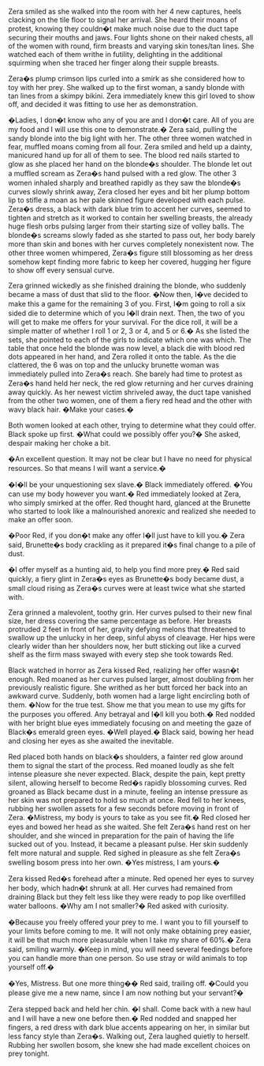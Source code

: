 Zera smiled as she walked into the room with her 4 new captures, heels clacking on the tile floor to signal her arrival. She heard their moans of protest, knowing they couldn�t make much noise due to the duct tape securing their mouths and jaws. Four lights shone on their naked chests, all of the women with round, firm breasts and varying skin tones/tan lines. She watched each of them writhe in futility, delighting in the additional squirming when she traced her finger along their supple breasts.



Zera�s plump crimson lips curled into a smirk as she considered how to toy with her prey. She walked up to the first woman, a sandy blonde with tan lines from a skimpy bikini. Zera immediately knew this girl loved to show off, and decided it was fitting to use her as demonstration.



�Ladies, I don�t know who any of you are and I don�t care. All of you are my food and I will use this one to demonstrate.� Zera said, pulling the sandy blonde into the big light with her. The other three women watched in fear, muffled moans coming from all four. Zera smiled and held up a dainty, manicured hand up for all of them to see. The blood red nails started to glow as she placed her hand on the blonde�s shoulder. The blonde let out a muffled scream as Zera�s hand pulsed with a red glow. The other 3 women inhaled sharply and breathed rapidly as they saw the blonde�s curves slowly shrink away, Zera closed her eyes and bit her plump bottom lip to stifle a moan as her pale skinned figure developed with each pulse. Zera�s dress, a black with dark blue trim to accent her curves, seemed to tighten and stretch as it worked to contain her swelling breasts, the already huge flesh orbs pulsing larger from their starting size of volley balls. The blonde�s screams slowly faded as she started to pass out, her body barely more than skin and bones with her curves completely nonexistent now. The other three women whimpered, Zera�s figure still blossoming as her dress somehow kept finding more fabric to keep her covered, hugging her figure to show off every sensual curve.



Zera grinned wickedly as she finished draining the blonde, who suddenly became a mass of dust that slid to the floor. �Now then, I�ve decided to make this a game for the remaining 3 of you. First, I�m going to roll a six sided die to determine which of you I�ll drain next. Then, the two of you will get to make me offers for your survival. For the dice roll, it will be a simple matter of whether I roll 1 or 2, 3 or 4, and 5 or 6.� As she listed the sets, she pointed to each of the girls to indicate which one was which. The table that once held the blonde was now level, a black die with blood red dots appeared in her hand, and Zera rolled it onto the table. As the die clattered, the 6 was on top and the unlucky brunette woman was immediately pulled into Zera�s reach. She barely had time to protest as Zera�s hand held her neck, the red glow returning and her curves draining away quickly. As her newest victim shriveled away, the duct tape vanished from the other two women, one of them a fiery red head and the other with wavy black hair. �Make your cases.�



Both women looked at each other, trying to determine what they could offer. Black spoke up first. �What could we possibly offer you?� She asked, despair making her choke a bit.



�An excellent question. It may not be clear but I have no need for physical resources. So that means I will want a service.�



�I�ll be your unquestioning sex slave.� Black immediately offered. �You can use my body however you want.� Red immediately looked at Zera, who simply smirked at the offer. Red thought hard, glanced at the Brunette who started to look like a malnourished anorexic and realized she needed to make an offer soon.



�Poor Red, if you don�t make any offer I�ll just have to kill you.� Zera said, Brunette�s body crackling as it prepared it�s final change to a pile of dust.



�I offer myself as a hunting aid, to help you find more prey.� Red said quickly, a fiery glint in Zera�s eyes as Brunette�s body became dust, a small cloud rising as Zera�s curves were at least twice what she started with.



Zera grinned a malevolent, toothy grin. Her curves pulsed to their new final size, her dress covering the same percentage as before. Her breasts protruded 2 feet in front of her, gravity defying melons that threatened to swallow up the unlucky in her deep, sinful abyss of cleavage. Her hips were clearly wider than her shoulders now, her butt sticking out like a curved shelf as the firm mass swayed with every step she took towards Red.



Black watched in horror as Zera kissed Red, realizing her offer wasn�t enough. Red moaned as her curves pulsed larger, almost doubling from her previously realistic figure. She writhed as her butt forced her back into an awkward curve. Suddenly, both women had a large light encircling both of them. �Now for the true test. Show me that you mean to use my gifts for the purposes you offered. Any betrayal and I�ll kill you both.� Red nodded with her bright blue eyes immediately focusing on and meeting the gaze of Black�s emerald green eyes. �Well played.� Black said, bowing her head and closing her eyes as she awaited the inevitable.



Red placed both hands on black�s shoulders, a fainter red glow around them to signal the start of the process. Red moaned loudly as she felt intense pleasure she never expected. Black, despite the pain, kept pretty silent, allowing herself to become Red�s rapidly blossoming curves. Red groaned as Black became dust in a minute, feeling an intense pressure as her skin was not prepared to hold so much at once. Red fell to her knees, rubbing her swollen assets for a few seconds before moving in front of Zera. �Mistress, my body is yours to take as you see fit.� Red closed her eyes and bowed her head as she waited. She felt Zera�s hand rest on her shoulder, and she winced in preparation for the pain of having the life sucked out of you. Instead, it became a pleasant pulse. Her skin suddenly felt more natural and supple. Red sighed in pleasure as she felt Zera�s swelling bosom press into her own. �Yes mistress, I am yours.�



Zera kissed Red�s forehead after a minute. Red opened her eyes to survey her body, which hadn�t shrunk at all. Her curves had remained from draining Black but they felt less like they were ready to pop like overfilled water balloons. �Why am I not smaller?� Red asked with curiosity.



�Because you freely offered your prey to me. I want you to fill yourself to your limits before coming to me. It will not only make obtaining prey easier, it will be that much more pleasurable when I take my share of 60%.� Zera said, smiling warmly. �Keep in mind, you will need several feedings before you can handle more than one person. So use stray or wild animals to top yourself off.�



�Yes, Mistress. But one more thing�� Red said, trailing off. �Could you please give me a new name, since I am now nothing but your servant?�



Zera stepped back and held her chin. �I shall. Come back with a new haul and I will have a new one before then.� Red nodded and snapped her fingers, a red dress with dark blue accents appearing on her, in similar but less fancy style than Zera�s. Walking out, Zera laughed quietly to herself. Rubbing her swollen bosom, she knew she had made excellent choices on prey tonight.